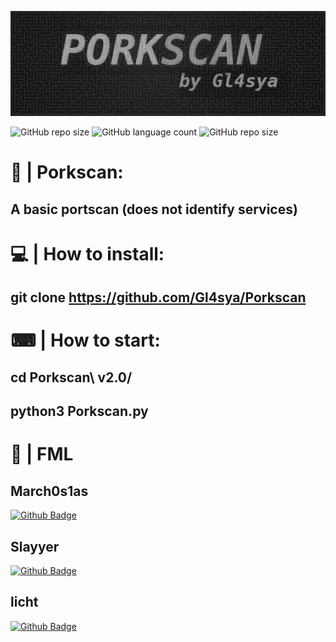 ![alt text](https://github.com/Gl4sya/Porkscan/blob/main/imgs/logo.jpg)

![GitHub repo size](https://img.shields.io/github/repo-size/Gl4sya/Porkscan?style=plastic)
![GitHub language count](https://img.shields.io/github/languages/count/Gl4sya/Porkscan?style=plastic)
![GitHub repo size](https://img.shields.io/github/languages/top/Gl4sya/Porkscan?style=plastic)

# 🐷 | Porkscan:
## A basic portscan (does not identify services)

# 💻 | How to install:
## git clone https://github.com/Gl4sya/Porkscan

# ⌨ | How to start:
## cd Porkscan\ v2.0/
## python3 Porkscan.py

# 🦉 | FML
## March0s1as
[![Github Badge](https://img.shields.io/badge/-Github-000?style=flat-square&logo=Github&logoColor=white&link=https://github.com/march0s1as/)](https://github.com/march0s1as/)
## Slayyer
[![Github Badge](https://img.shields.io/badge/-Github-000?style=flat-square&logo=Github&logoColor=white&link=https://github.com/Slayyer-dev)](https://github.com/Slayyer-dev)
## licht
[![Github Badge](https://img.shields.io/badge/-Github-000?style=flat-square&logo=Github&logoColor=white&link=https://github.com/zy0x157)](https://github.com/zy0x157)
